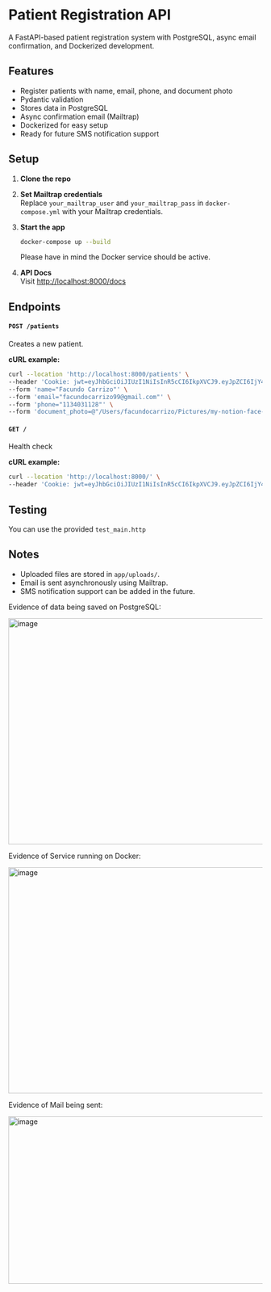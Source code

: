 # Patient Registration API

A FastAPI-based patient registration system with PostgreSQL, async email confirmation, and Dockerized development.

## Features

- Register patients with name, email, phone, and document photo
- Pydantic validation
- Stores data in PostgreSQL
- Async confirmation email (Mailtrap)
- Dockerized for easy setup
- Ready for future SMS notification support

## Setup

1. **Clone the repo**

2. **Set Mailtrap credentials**  
   Replace `your_mailtrap_user` and `your_mailtrap_pass` in `docker-compose.yml` with your Mailtrap credentials.

3. **Start the app**
   ```bash
   docker-compose up --build
   ```
   Please have in mind the Docker service should be active.
   
5. **API Docs**  
   Visit [http://localhost:8000/docs](http://localhost:8000/docs)

## Endpoints

#### `POST /patients`  
Creates a new patient.

**cURL example:**
```bash
curl --location 'http://localhost:8000/patients' \
--header 'Cookie: jwt=eyJhbGciOiJIUzI1NiIsInR5cCI6IkpXVCJ9.eyJpZCI6IjY4NWVkNGE3MTVkNGU1YjI0MzBmZGIyZSIsImlhdCI6MTc1MjQ2MjM3NiwiZXhwIjoxNzUyNDY1OTc2fQ.Zmb56iXQBn8ia8v09Fyty7ELVlPMANaE0J84a_7ZNTw' \
--form 'name="Facundo Carrizo"' \
--form 'email="facundocarrizo99@gmail.com"' \
--form 'phone="1134031128"' \
--form 'document_photo=@"/Users/facundocarrizo/Pictures/my-notion-face-portrait.png"' 
```
  

#### `GET /`  
Health check

**cURL example:**
```bash
curl --location 'http://localhost:8000/' \
--header 'Cookie: jwt=eyJhbGciOiJIUzI1NiIsInR5cCI6IkpXVCJ9.eyJpZCI6IjY4NWVkNGE3MTVkNGU1YjI0MzBmZGIyZSIsImlhdCI6MTc1MjQ2MjM3NiwiZXhwIjoxNzUyNDY1OTc2fQ.Zmb56iXQBn8ia8v09Fyty7ELVlPMANaE0J84a_7ZNTw'
```

## Testing

You can use the provided `test_main.http`

## Notes

- Uploaded files are stored in `app/uploads/`.
- Email is sent asynchronously using Mailtrap.
- SMS notification support can be added in the future.

Evidence of data being saved on PostgreSQL:

<img width="1429" height="448" alt="image" src="https://github.com/user-attachments/assets/60462fe4-6699-4680-a11d-4215f3090674" />

Evidence of Service running on Docker:

<img width="1222" height="448" alt="image" src="https://github.com/user-attachments/assets/cf7552ab-d5f9-4a2a-8e3d-0bab9992f48c" />

Evidence of Mail being sent:

<img width="1289" height="332" alt="image" src="https://github.com/user-attachments/assets/09cf99a2-eae9-428a-9b8b-bccaf7b07b68" />
